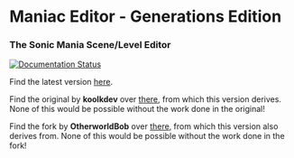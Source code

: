 # Maniac Editor - Generations Edition
### The Sonic Mania Scene/Level Editor

[![Documentation Status](https://readthedocs.org/projects/maniaceditor-generationsedition/badge/?version=latest)](https://maniaceditor-generationsedition.readthedocs.io/en/latest/?badge=latest)


Find the latest version [here](https://github.com/CarJem/ManiacEditor/releases/latest).

Find the original by **koolkdev** over [there](https://github.com/koolkdev/ManiacEditor/releases/latest), from which this version derives. None of this would be possible without the work done in the original!

Find the fork by **OtherworldBob** over [there](https://github.com/OtherworldBob/ManiacEditor/releases/latest), from which this version also derives from. None of this would be possible without the work done in the fork!
